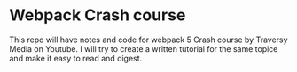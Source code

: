 # Webpack Crash course
This repo will have notes and code for webpack 5 Crash course by Traversy Media on Youtube. I will try to create a written tutorial for the same topice and make it easy to read and digest. 
